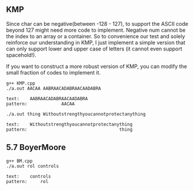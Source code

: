 ## KMP 

Since char can be negative(between -128 - 127), to support the ASCII code beyond 127 might need more code to implement. Negative num cannot be the index to an array or a container. So to convenience our test and solely reinforce our understanding in KMP, I just implement a simple version that can only support lower and upper case of letters (it cannot even support spacehold!).  

If you want to construct a more robust version of KMP, you can modify the small fraction of codes to implement it.

`g++ KMP.cpp`  
`./a.out AACAA AABRAACADABRAACAADABRA`  

```
text:    AABRAACADABRAACAADABRA
pattern:             AACAA
```

`./a.out thing Withoutstrengthyoucannotprotectanything`  

```
text:    Withoutstrengthyoucannotprotectanything
pattern:                                   thing
```

## 5.7 BoyerMoore  

`g++ BM.cpp`  
`./a.out rol controls`  
```
text:    controls
pattern:     rol
```  

